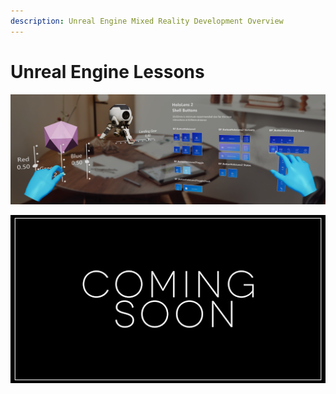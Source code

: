 ```yaml
---
description: Unreal Engine Mixed Reality Development Overview
---
```


# Unreal Engine Lessons

![UX Tools for Unreal Engine](../.gitbook/assets/unrealuxtoolsfeatures.png)

![Coming Soon!](../.gitbook/assets/comingsoon.jpg)

